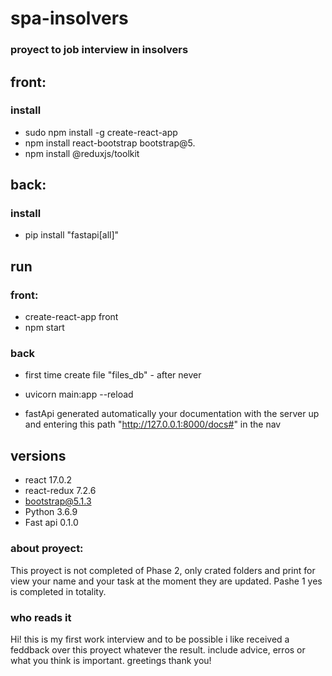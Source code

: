 # spa-insolvers

### proyect to job interview in insolvers 

## front: 

### install

* sudo npm install -g create-react-app
* npm install react-bootstrap bootstrap@5.
* npm install @reduxjs/toolkit

## back:

### install
* pip install "fastapi[all]"


## run 

### front: 
* create-react-app front 
* npm start

### back 
* first time create file "files_db" - after never
* uvicorn main:app --reload


* fastApi generated automatically your documentation with the server up and entering this path "http://127.0.0.1:8000/docs#" in the nav 


## versions 
* react 17.0.2
* react-redux 7.2.6
* bootstrap@5.1.3
* Python 3.6.9
* Fast api 0.1.0 

### about proyect: 
This proyect is not completed of Phase 2, only crated folders and print for view your name and  your task at the moment they are updated. Pashe 1 yes is completed in totality. 


### who reads it 
Hi! this is my first work interview and to be possible i like  received a feddback over this proyect whatever the result. include advice, erros or what you think is important. greetings thank you!